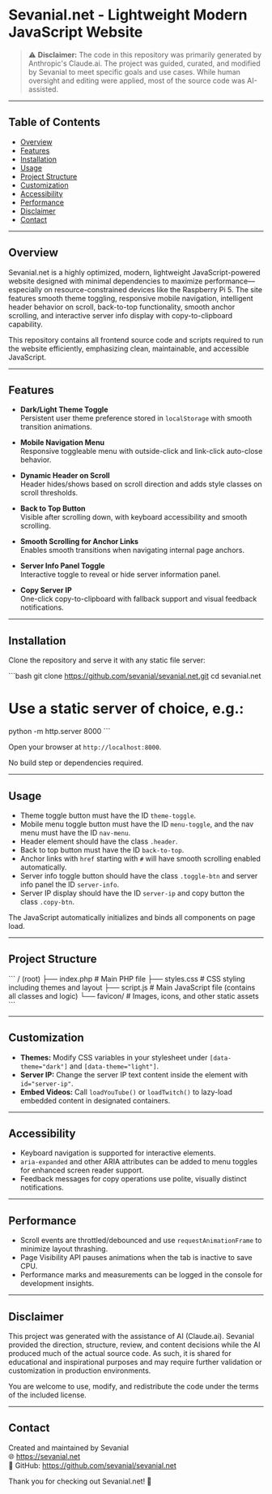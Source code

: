 # Sevanial.net - Lightweight Modern JavaScript Website

> ⚠️ **Disclaimer:** The code in this repository was primarily generated by Anthropic's Claude.ai. The project was guided, curated, and modified by Sevanial to meet specific goals and use cases. While human oversight and editing were applied, most of the source code was AI-assisted.

---

## Table of Contents

- [Overview](#overview)  
- [Features](#features)  
- [Installation](#installation)  
- [Usage](#usage)  
- [Project Structure](#project-structure)  
- [Customization](#customization)  
- [Accessibility](#accessibility)  
- [Performance](#performance)  
- [Disclaimer](#disclaimer)  
- [Contact](#contact)  

---

## Overview

Sevanial.net is a highly optimized, modern, lightweight JavaScript-powered website designed with minimal dependencies to maximize performance—especially on resource-constrained devices like the Raspberry Pi 5. The site features smooth theme toggling, responsive mobile navigation, intelligent header behavior on scroll, back-to-top functionality, smooth anchor scrolling, and interactive server info display with copy-to-clipboard capability.

This repository contains all frontend source code and scripts required to run the website efficiently, emphasizing clean, maintainable, and accessible JavaScript.

---

## Features

- **Dark/Light Theme Toggle**  
  Persistent user theme preference stored in `localStorage` with smooth transition animations.

- **Mobile Navigation Menu**  
  Responsive toggleable menu with outside-click and link-click auto-close behavior.

- **Dynamic Header on Scroll**  
  Header hides/shows based on scroll direction and adds style classes on scroll thresholds.

- **Back to Top Button**  
  Visible after scrolling down, with keyboard accessibility and smooth scrolling.

- **Smooth Scrolling for Anchor Links**  
  Enables smooth transitions when navigating internal page anchors.

- **Server Info Panel Toggle**  
  Interactive toggle to reveal or hide server information panel.

- **Copy Server IP**  
  One-click copy-to-clipboard with fallback support and visual feedback notifications.

---

## Installation

Clone the repository and serve it with any static file server:

\`\`\`bash
git clone https://github.com/sevanial/sevanial.net.git
cd sevanial.net
# Use a static server of choice, e.g.:
python -m http.server 8000
\`\`\`

Open your browser at `http://localhost:8000`.

No build step or dependencies required.

---

## Usage

- Theme toggle button must have the ID `theme-toggle`.
- Mobile menu toggle button must have the ID `menu-toggle`, and the nav menu must have the ID `nav-menu`.
- Header element should have the class `.header`.
- Back to top button must have the ID `back-to-top`.
- Anchor links with `href` starting with `#` will have smooth scrolling enabled automatically.
- Server info toggle button should have the class `.toggle-btn` and server info panel the ID `server-info`.
- Server IP display should have the ID `server-ip` and copy button the class `.copy-btn`.

The JavaScript automatically initializes and binds all components on page load.

---

## Project Structure

\`\`\`
/ (root)
├── index.php          # Main PHP file
├── styles.css         # CSS styling including themes and layout
├── script.js          # Main JavaScript file (contains all classes and logic)
└── favicon/           # Images, icons, and other static assets
\`\`\`

---

## Customization

- **Themes:** Modify CSS variables in your stylesheet under `[data-theme="dark"]` and `[data-theme="light"]`.
- **Server IP:** Change the server IP text content inside the element with `id="server-ip"`.
- **Embed Videos:** Call `loadYouTube()` or `loadTwitch()` to lazy-load embedded content in designated containers.

---

## Accessibility

- Keyboard navigation is supported for interactive elements.
- `aria-expanded` and other ARIA attributes can be added to menu toggles for enhanced screen reader support.
- Feedback messages for copy operations use polite, visually distinct notifications.

---

## Performance

- Scroll events are throttled/debounced and use `requestAnimationFrame` to minimize layout thrashing.
- Page Visibility API pauses animations when the tab is inactive to save CPU.
- Performance marks and measurements can be logged in the console for development insights.

---

## Disclaimer

This project was generated with the assistance of AI (Claude.ai). Sevanial provided the direction, structure, review, and content decisions while the AI produced much of the actual source code. As such, it is shared for educational and inspirational purposes and may require further validation or customization in production environments.

You are welcome to use, modify, and redistribute the code under the terms of the included license.

---

## Contact

Created and maintained by Sevanial  
🌐 https://sevanial.net  
🔗 GitHub: https://github.com/sevanial/sevanial.net  

Thank you for checking out Sevanial.net! 🚀
